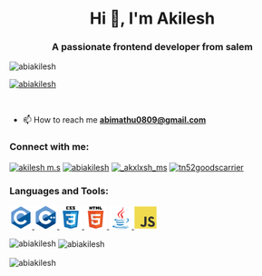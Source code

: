 <h1 align="center">Hi 👋, I'm Akilesh</h1>
<h3 align="center">A passionate frontend developer from salem</h3>

<p align="left"> <img src="https://komarev.com/ghpvc/?username=abiakilesh&label=Profile%20views&color=0e75b6&style=flat" alt="abiakilesh" /> </p>

<p align="left"> <a href="https://github.com/ryo-ma/github-profile-trophy"><img src="https://github-profile-trophy.vercel.app/?username=abiakilesh" alt="abiakilesh" /></a> </p>

<p align="left"> <a href="https://twitter.com/" target="blank"><img src="https://img.shields.io/twitter/follow/?logo=twitter&style=for-the-badge" alt="" /></a> </p>

- 📫 How to reach me **abimathu0809@gmail.com**

<h3 align="left">Connect with me:</h3>
<p align="left">
<a href="https://linkedin.com/in/akilesh m.s" target="blank"><img align="center" src="https://raw.githubusercontent.com/rahuldkjain/github-profile-readme-generator/master/src/images/icons/Social/linked-in-alt.svg" alt="akilesh m.s" height="30" width="40" /></a>
<a href="https://fb.com/abiakilesh" target="blank"><img align="center" src="https://raw.githubusercontent.com/rahuldkjain/github-profile-readme-generator/master/src/images/icons/Social/facebook.svg" alt="abiakilesh" height="30" width="40" /></a>
<a href="https://instagram.com/_akxlxsh_ms" target="blank"><img align="center" src="https://raw.githubusercontent.com/rahuldkjain/github-profile-readme-generator/master/src/images/icons/Social/instagram.svg" alt="_akxlxsh_ms" height="30" width="40" /></a>
<a href="https://www.youtube.com/c/tn52goodscarrier" target="blank"><img align="center" src="https://raw.githubusercontent.com/rahuldkjain/github-profile-readme-generator/master/src/images/icons/Social/youtube.svg" alt="tn52goodscarrier" height="30" width="40" /></a>
</p>

<h3 align="left">Languages and Tools:</h3>
<p align="left"> <a href="https://www.cprogramming.com/" target="_blank" rel="noreferrer"> <img src="https://raw.githubusercontent.com/devicons/devicon/master/icons/c/c-original.svg" alt="c" width="40" height="40"/> </a> <a href="https://www.w3schools.com/cpp/" target="_blank" rel="noreferrer"> <img src="https://raw.githubusercontent.com/devicons/devicon/master/icons/cplusplus/cplusplus-original.svg" alt="cplusplus" width="40" height="40"/> </a> <a href="https://www.w3schools.com/css/" target="_blank" rel="noreferrer"> <img src="https://raw.githubusercontent.com/devicons/devicon/master/icons/css3/css3-original-wordmark.svg" alt="css3" width="40" height="40"/> </a> <a href="https://www.w3.org/html/" target="_blank" rel="noreferrer"> <img src="https://raw.githubusercontent.com/devicons/devicon/master/icons/html5/html5-original-wordmark.svg" alt="html5" width="40" height="40"/> </a> <a href="https://www.java.com" target="_blank" rel="noreferrer"> <img src="https://raw.githubusercontent.com/devicons/devicon/master/icons/java/java-original.svg" alt="java" width="40" height="40"/> </a> <a href="https://developer.mozilla.org/en-US/docs/Web/JavaScript" target="_blank" rel="noreferrer"> <img src="https://raw.githubusercontent.com/devicons/devicon/master/icons/javascript/javascript-original.svg" alt="javascript" width="40" height="40"/> </a> </p>

<p><img align="left" src="https://github-readme-stats.vercel.app/api/top-langs?username=abiakilesh&show_icons=true&locale=en&layout=compact" alt="abiakilesh" /></p>

<p>&nbsp;<img align="center" src="https://github-readme-stats.vercel.app/api?username=abiakilesh&show_icons=true&locale=en" alt="abiakilesh" /></p>

<p><img align="center" src="https://github-readme-streak-stats.herokuapp.com/?user=abiakilesh&" alt="abiakilesh" /></p>
